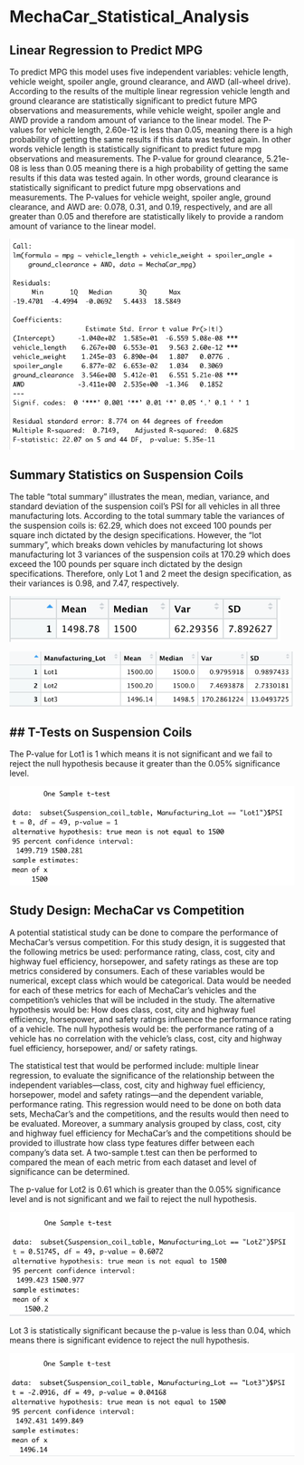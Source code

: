 # MechaCar_Statistical_Analysis

## Linear Regression to Predict MPG

To predict MPG this model uses five independent variables: vehicle length, vehicle weight, spoiler angle, ground clearance, and AWD (all-wheel drive). According to the results of the multiple linear regression vehicle length and ground clearance are statistically significant to predict future MPG observations and measurements, while vehicle weight, spoiler angle and AWD provide a random amount of variance to the linear model.  The P-values for vehicle length, 2.60e-12 is less than 0.05, meaning there is a high probability of getting the same results if this data was tested again. In other words vehicle length is statistically significant to predict future mpg observations and measurements. The P-value for ground clearance, 5.21e-08 is less than 0.05 meaning there is a high probability of getting the same results if this data was tested again. In other words, ground clearance is statistically significant to predict future mpg observations and measurements. The P-values for vehicle weight, spoiler angle, ground clearance, and AWD are: 0.078, 0.31, and 0.19, respectively, and are all greater than 0.05 and therefore are statistically likely to provide a random amount of variance to the linear model. 

![Multiple_Linear_Regression_MPG](/Resources/Multiple_Linear_Regression_MPG.png)

## Summary Statistics on Suspension Coils

The table “total summary” illustrates the mean, median, variance, and standard deviation of the suspension coil’s PSI for all vehicles in all three manufacturing lots. According to the total summary table the variances of the suspension coils is: 62.29, which does not exceed 100 pounds per square inch dictated by the design specifications. However, the “lot summary”, which breaks down vehicles by manufacturing lot shows manufacturing lot 3 variances of the suspension coils at 170.29 which does exceed the 100 pounds per square inch dictated by the design specifications. Therefore, only Lot 1 and 2 meet the design specification, as their variances is 0.98, and 7.47, respectively.

![Total_summary_Deliverable_2](/Resources/Total_summary_Deliverable_2.png)

![Lot_Summary_Deliverable_2b](/Resources/Lot_Summary_Deliverable_2b.png)


## ## T-Tests on Suspension Coils

The P-value for Lot1 is 1 which means it is not significant and we fail to reject the null hypothesis because it greater than the 0.05% significance level.  

![T_test_lot_1](/Resources/T_test_lot_1.png)

## Study Design: MechaCar vs Competition

A potential statistical study can be done to compare the performance of MechaCar’s versus competition. For this study design, it is suggested that the following metrics be used: performance rating, class, cost, city and highway fuel efficiency, horsepower, and safety ratings as these are top metrics considered by consumers. Each of these variables would be numerical, except class which would be categorical. Data would be needed for each of these metrics for each of MechaCar’s vehicles and the competition’s vehicles that will be included in the study. The alternative hypothesis would be: How does class, cost, city and highway fuel efficiency, horsepower, and safety ratings influence the performance rating of a vehicle. The null hypothesis would be: the performance rating of a vehicle has no correlation with the vehicle’s class, cost, city and highway fuel efficiency, horsepower, and/ or safety ratings.

The statistical test that would be performed include: multiple linear regression, to evaluate the significance of the relationship between the independent variables—class, cost, city and highway fuel efficiency, horsepower, model and safety ratings—and the dependent variable, performance rating. This regression would need to be done on both data sets, MechaCar’s and the competitions, and the results would then need to be evaluated. Moreover, a summary analysis grouped by class, cost, city and highway fuel efficiency for MechaCar’s and the competitions should be provided to illustrate how class type features differ between each company’s data set. A two-sample t.test can then be performed to compared the mean of each metric from each dataset and level of significance can be determined. 




The p-value for Lot2 is 0.61 which is greater than the 0.05% significance level and is not significant and we fail to reject the null hypothesis.

![Lot2_t_test](/Resources/Lot2_t_test.png)


Lot 3 is statistically significant because the p-value is less than 0.04, which means there is significant evidence to reject the null hypothesis. 

![Lot_3_t_test](/Resources/Lot_3_t_test.png)




